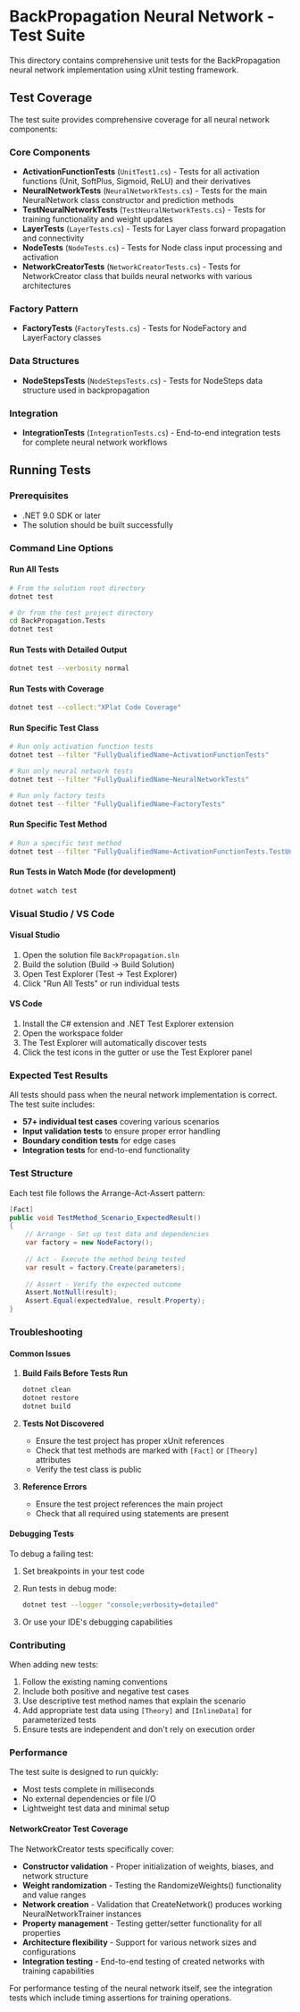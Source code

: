 # BackPropagation Neural Network - Test Suite

This directory contains comprehensive unit tests for the BackPropagation neural network implementation using xUnit testing framework.

## Test Coverage

The test suite provides comprehensive coverage for all neural network components:

### Core Components
- **ActivationFunctionTests** (`UnitTest1.cs`) - Tests for all activation functions (Unit, SoftPlus, Sigmoid, ReLU) and their derivatives
- **NeuralNetworkTests** (`NeuralNetworkTests.cs`) - Tests for the main NeuralNetwork class constructor and prediction methods
- **TestNeuralNetworkTests** (`TestNeuralNetworkTests.cs`) - Tests for training functionality and weight updates
- **LayerTests** (`LayerTests.cs`) - Tests for Layer class forward propagation and connectivity
- **NodeTests** (`NodeTests.cs`) - Tests for Node class input processing and activation
- **NetworkCreatorTests** (`NetworkCreatorTests.cs`) - Tests for NetworkCreator class that builds neural networks with various architectures

### Factory Pattern
- **FactoryTests** (`FactoryTests.cs`) - Tests for NodeFactory and LayerFactory classes

### Data Structures
- **NodeStepsTests** (`NodeStepsTests.cs`) - Tests for NodeSteps data structure used in backpropagation

### Integration
- **IntegrationTests** (`IntegrationTests.cs`) - End-to-end integration tests for complete neural network workflows

## Running Tests

### Prerequisites
- .NET 9.0 SDK or later
- The solution should be built successfully

### Command Line Options

#### Run All Tests
```bash
# From the solution root directory
dotnet test

# Or from the test project directory
cd BackPropagation.Tests
dotnet test
```

#### Run Tests with Detailed Output
```bash
dotnet test --verbosity normal
```

#### Run Tests with Coverage
```bash
dotnet test --collect:"XPlat Code Coverage"
```

#### Run Specific Test Class
```bash
# Run only activation function tests
dotnet test --filter "FullyQualifiedName~ActivationFunctionTests"

# Run only neural network tests
dotnet test --filter "FullyQualifiedName~NeuralNetworkTests"

# Run only factory tests
dotnet test --filter "FullyQualifiedName~FactoryTests"
```

#### Run Specific Test Method
```bash
# Run a specific test method
dotnet test --filter "FullyQualifiedName~ActivationFunctionTests.TestUnitFunction"
```

#### Run Tests in Watch Mode (for development)
```bash
dotnet watch test
```

### Visual Studio / VS Code

#### Visual Studio
1. Open the solution file `BackPropagation.sln`
2. Build the solution (Build → Build Solution)
3. Open Test Explorer (Test → Test Explorer)
4. Click "Run All Tests" or run individual tests

#### VS Code
1. Install the C# extension and .NET Test Explorer extension
2. Open the workspace folder
3. The Test Explorer will automatically discover tests
4. Click the test icons in the gutter or use the Test Explorer panel

### Expected Test Results

All tests should pass when the neural network implementation is correct. The test suite includes:

- **57+ individual test cases** covering various scenarios
- **Input validation tests** to ensure proper error handling
- **Boundary condition tests** for edge cases
- **Integration tests** for end-to-end functionality

### Test Structure

Each test file follows the Arrange-Act-Assert pattern:

```csharp
[Fact]
public void TestMethod_Scenario_ExpectedResult()
{
    // Arrange - Set up test data and dependencies
    var factory = new NodeFactory();
    
    // Act - Execute the method being tested
    var result = factory.Create(parameters);
    
    // Assert - Verify the expected outcome
    Assert.NotNull(result);
    Assert.Equal(expectedValue, result.Property);
}
```

### Troubleshooting

#### Common Issues

1. **Build Fails Before Tests Run**
   ```bash
   dotnet clean
   dotnet restore
   dotnet build
   ```

2. **Tests Not Discovered**
   - Ensure the test project has proper xUnit references
   - Check that test methods are marked with `[Fact]` or `[Theory]` attributes
   - Verify the test class is public

3. **Reference Errors**
   - Ensure the test project references the main project
   - Check that all required using statements are present

#### Debugging Tests

To debug a failing test:

1. Set breakpoints in your test code
2. Run tests in debug mode:
   ```bash
   dotnet test --logger "console;verbosity=detailed"
   ```

3. Or use your IDE's debugging capabilities

### Contributing

When adding new tests:

1. Follow the existing naming conventions
2. Include both positive and negative test cases
3. Use descriptive test method names that explain the scenario
4. Add appropriate test data using `[Theory]` and `[InlineData]` for parameterized tests
5. Ensure tests are independent and don't rely on execution order

### Performance

The test suite is designed to run quickly:
- Most tests complete in milliseconds
- No external dependencies or file I/O
- Lightweight test data and minimal setup

#### NetworkCreator Test Coverage
The NetworkCreator tests specifically cover:
- **Constructor validation** - Proper initialization of weights, biases, and network structure
- **Weight randomization** - Testing the RandomizeWeights() functionality and value ranges
- **Network creation** - Validation that CreateNetwork() produces working NeuralNetworkTrainer instances
- **Property management** - Testing getter/setter functionality for all properties
- **Architecture flexibility** - Support for various network sizes and configurations
- **Integration testing** - End-to-end testing of created networks with training capabilities

For performance testing of the neural network itself, see the integration tests which include timing assertions for training operations.
